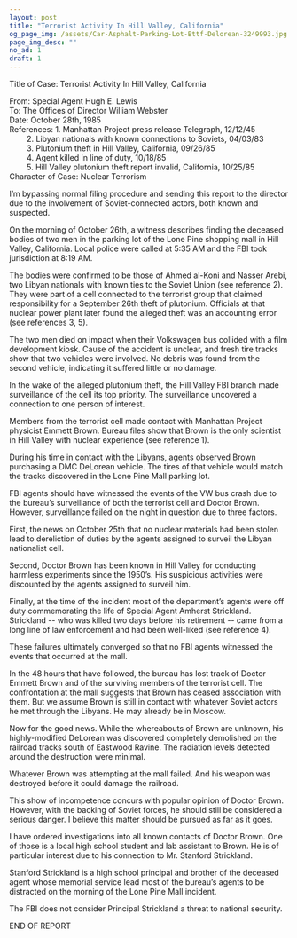 ```yaml
---
layout: post
title: "Terrorist Activity In Hill Valley, California"
og_page_img: /assets/Car-Asphalt-Parking-Lot-Bttf-Delorean-3249993.jpg
page_img_desc: ""
no_ad: 1
draft: 1
---
```


Title of Case: Terrorist Activity In Hill Valley, California

From: Special Agent Hugh E. Lewis<br />
To: The Offices of Director William Webster<br />
Date: October 28th, 1985<br />
References: 1. Manhattan Project press release Telegraph, 12/12/45<br />
&nbsp;&nbsp;&nbsp;&nbsp;&nbsp;&nbsp;&nbsp;&nbsp;2. Libyan nationals with known connections to Soviets, 04/03/83<br />
&nbsp;&nbsp;&nbsp;&nbsp;&nbsp;&nbsp;&nbsp;&nbsp;3. Plutonium theft in Hill Valley, California, 09/26/85<br />
&nbsp;&nbsp;&nbsp;&nbsp;&nbsp;&nbsp;&nbsp;&nbsp;4. Agent killed in line of duty, 10/18/85<br />
&nbsp;&nbsp;&nbsp;&nbsp;&nbsp;&nbsp;&nbsp;&nbsp;5. Hill Valley plutonium theft report invalid, California, 10/25/85<br />
Character of Case: Nuclear Terrorism

I’m bypassing normal filing procedure and sending this report to the director due to the involvement of Soviet-connected actors, both known and suspected.

On the morning of October 26th, a witness describes finding the deceased bodies of two men in the parking lot of the Lone Pine shopping mall in Hill Valley, California. Local police were called at 5:35 AM and the FBI took jurisdiction at 8:19 AM.

The bodies were confirmed to be those of Ahmed al-Koni and Nasser Arebi, two Libyan nationals with known ties to the Soviet Union (see reference 2). They were part of a cell connected to the terrorist group that claimed responsibility for a September 26th theft of plutonium. Officials at that nuclear power plant later found the alleged theft was an accounting error (see references 3, 5).

The two men died on impact when their Volkswagen bus collided with a film development kiosk. Cause of the accident is unclear, and fresh tire tracks show that two vehicles were involved. No debris was found from the second vehicle, indicating it suffered little or no damage.

In the wake of the alleged plutonium theft, the Hill Valley FBI branch made surveillance of the cell its top priority. The surveillance uncovered a connection to one person of interest.

Members from the terrorist cell made contact with Manhattan Project physicist Emmett Brown. Bureau files show that Brown is the only scientist in Hill Valley with nuclear experience (see reference 1).

During his time in contact with the Libyans, agents observed Brown purchasing a DMC DeLorean vehicle. The tires of that vehicle would match the tracks discovered in the Lone Pine Mall parking lot.

FBI agents should have witnessed the events of the VW bus crash due to the bureau’s surveillance of both the terrorist cell and Doctor Brown. However, surveillance failed on the night in question due to three factors.

First, the news on October 25th that no nuclear materials had been stolen lead to dereliction of duties by the agents assigned to surveil the Libyan nationalist cell.

Second, Doctor Brown has been known in Hill Valley for conducting harmless experiments since the 1950’s. His suspicious activities were discounted by the agents assigned to surveil him.

Finally, at the time of the incident most of the department’s agents were off duty commemorating the life of Special Agent Amherst Strickland. Strickland -- who was killed two days before his retirement -- came from a long line of law enforcement and had been well-liked (see reference 4).

These failures ultimately converged so that no FBI agents witnessed the events that occurred at the mall.

In the 48 hours that have followed, the bureau has lost track of Doctor Emmett Brown and of the surviving members of the terrorist cell. The confrontation at the mall suggests that Brown has ceased association with them. But we assume Brown is still in contact with whatever Soviet actors he met through the Libyans. He may already be in Moscow.

Now for the good news. While the whereabouts of Brown are unknown, his highly-modified DeLorean was discovered completely demolished on the railroad tracks south of Eastwood Ravine. The radiation levels detected around the destruction were minimal.

Whatever Brown was attempting at the mall failed. And his weapon was destroyed before it could damage the railroad.

This show of incompetence concurs with popular opinion of Doctor Brown. However, with the backing of Soviet forces, he should still be considered a serious danger. I believe this matter should be pursued as far as it goes.

I have ordered investigations into all known contacts of Doctor Brown. One of those is a local high school student and lab assistant to Brown. He is of particular interest due to his connection to Mr. Stanford Strickland.

Stanford Strickland is a high school principal and brother of the deceased agent whose memorial service lead most of the bureau’s agents to be distracted on the morning of the
Lone Pine Mall incident.

The FBI does not consider Principal Strickland a threat to national security.

END OF REPORT
